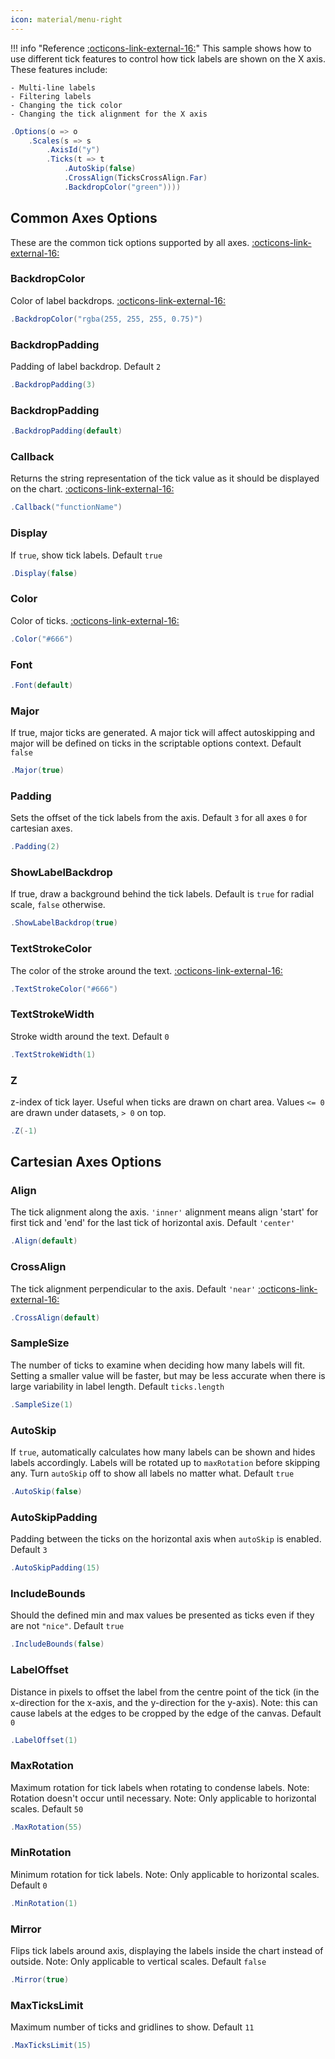 ```yaml
---
icon: material/menu-right
---
```


!!! info "Reference [:octicons-link-external-16:](https://www.chartjs.org/docs/latest/samples/scale-options/ticks.html)"
	This sample shows how to use different tick features to control how tick labels are shown on the X axis. These features include:

	- Multi-line labels
	- Filtering labels
	- Changing the tick color
	- Changing the tick alignment for the X axis
	
```csharp hl_lines="4" linenums="1"
.Options(o => o
    .Scales(s => s
        .AxisId("y")
        .Ticks(t => t
            .AutoSkip(false)
            .CrossAlign(TicksCrossAlign.Far)
            .BackdropColor("green"))))
```

## Common Axes Options
These are the common tick options supported by all axes.
[:octicons-link-external-16:](https://www.chartjs.org/docs/latest/axes/cartesian/#common-tick-options-to-all-axes)

### BackdropColor
Color of label backdrops.
[:octicons-link-external-16:](https://www.chartjs.org/docs/latest/general/colors.html)
```csharp
.BackdropColor("rgba(255, 255, 255, 0.75)")
```

### BackdropPadding
Padding of label backdrop. Default ```2```
```csharp
.BackdropPadding(3)
```

### BackdropPadding

```csharp
.BackdropPadding(default)
```

### Callback
Returns the string representation of the tick value as it should be displayed on the chart.
[:octicons-link-external-16:](https://www.chartjs.org/docs/latest/axes/labelling.html#creating-custom-tick-formats)
```csharp
.Callback("functionName")
```

### Display
If ```true```, show tick labels. Default ```true```
```csharp
.Display(false)
```

### Color
Color of ticks.
[:octicons-link-external-16:](https://www.chartjs.org/docs/latest/general/colors.html)
```csharp
.Color("#666")
```

### Font

```csharp
.Font(default)
```

### Major
If true, major ticks are generated. 
A major tick will affect autoskipping and major will be defined on ticks in the scriptable options context.
Default ```false```
```csharp
.Major(true)
```

### Padding
Sets the offset of the tick labels from the axis. Default ```3``` for all axes ```0``` for cartesian axes.
```csharp
.Padding(2)
```

### ShowLabelBackdrop
If true, draw a background behind the tick labels.
Default is ```true``` for radial scale, ```false``` otherwise.
```csharp
.ShowLabelBackdrop(true)
```

### TextStrokeColor
The color of the stroke around the text.
[:octicons-link-external-16:](https://www.chartjs.org/docs/latest/general/colors.html)
```csharp
.TextStrokeColor("#666")
```

### TextStrokeWidth
Stroke width around the text. Default ```0```
```csharp
.TextStrokeWidth(1)
```

### Z
z-index of tick layer. Useful when ticks are drawn on chart area. Values ```<= 0``` are drawn under datasets, ```> 0``` on top.
```csharp
.Z(-1)
```

## Cartesian Axes Options

### Align
The tick alignment along the axis. ```'inner'``` alignment means align 'start' for first tick and 'end' for the last tick of horizontal axis.
Default ```'center'```
```csharp
.Align(default)
```

### CrossAlign
The tick alignment perpendicular to the axis. Default ```'near'```
[:octicons-link-external-16:](https://www.chartjs.org/docs/latest/axes/cartesian/#tick-alignment)
```csharp
.CrossAlign(default)
```

### SampleSize
The number of ticks to examine when deciding how many labels will fit. 
Setting a smaller value will be faster, but may be less accurate when there is large variability in label length.
Default ```ticks.length```
```csharp
.SampleSize(1)
```

### AutoSkip
If ```true```, automatically calculates how many labels can be shown and hides labels accordingly. 
Labels will be rotated up to ```maxRotation``` before skipping any. Turn ```autoSkip``` off to show all labels no matter what.
Default ```true```
```csharp
.AutoSkip(false)
```

### AutoSkipPadding
Padding between the ticks on the horizontal axis when ```autoSkip``` is enabled. Default ```3```
```csharp
.AutoSkipPadding(15)
```

### IncludeBounds
Should the defined min and max values be presented as ticks even if they are not ```"nice"```. Default ```true```
```csharp
.IncludeBounds(false)
```

### LabelOffset
Distance in pixels to offset the label from the centre point of the tick (in the x-direction for the x-axis, and the y-direction for the y-axis). 
Note: this can cause labels at the edges to be cropped by the edge of the canvas. Default ```0```
```csharp
.LabelOffset(1)
```

### MaxRotation
Maximum rotation for tick labels when rotating to condense labels. Note: Rotation doesn't occur until necessary. Note: Only applicable to horizontal scales.
Default ```50```
```csharp
.MaxRotation(55)
```

### MinRotation
Minimum rotation for tick labels. Note: Only applicable to horizontal scales. Default ```0```
```csharp
.MinRotation(1)
```

### Mirror
Flips tick labels around axis, displaying the labels inside the chart instead of outside. Note: Only applicable to vertical scales.
Default ```false```
```csharp
.Mirror(true)
```

### MaxTicksLimit
Maximum number of ticks and gridlines to show. Default ```11```
```csharp
.MaxTicksLimit(15)
```